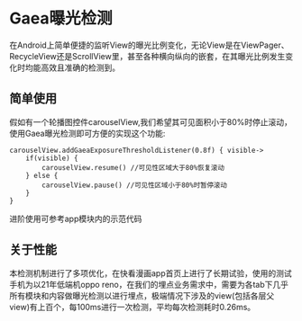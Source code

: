 # Gaea曝光检测
在Android上简单便捷的监听View的曝光比例变化，无论View是在ViewPager、RecycleView还是ScrollView里，甚至各种横向纵向的嵌套，在其曝光比例发生变化时均能高效且准确的检测到。

## 简单使用
假如有一个轮播图控件carouselView,我们希望其可见面积小于80%时停止滚动，使用Gaea曝光检测即可方便的实现这个功能:
```
carouselView.addGaeaExposureThresholdListener(0.8f) { visible->
    if(visible) {
        carouselView.resume() //可见性区域大于80%恢复滚动
    } else {
        carouselView.pause() //可见性区域小于80%时暂停滚动
    }
}
```
进阶使用可参考app模块内的示范代码

## 关于性能
本检测机制进行了多项优化，在快看漫画app首页上进行了长期试验，使用的测试手机为以21年低端机oppo reno，在我们的埋点业务需求中，需要为各tab下几乎所有模块和内容做曝光检测以进行埋点，极端情况下涉及的view(包括各层父view)有上百个，每100ms进行一次检测，平均每次检测耗时0.26ms。